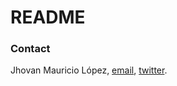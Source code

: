 # README #



### Contact ###

Jhovan Mauricio López, [email](mailto:filoktulu@gmail.com), [twitter](https://twitter.com/nidpez).